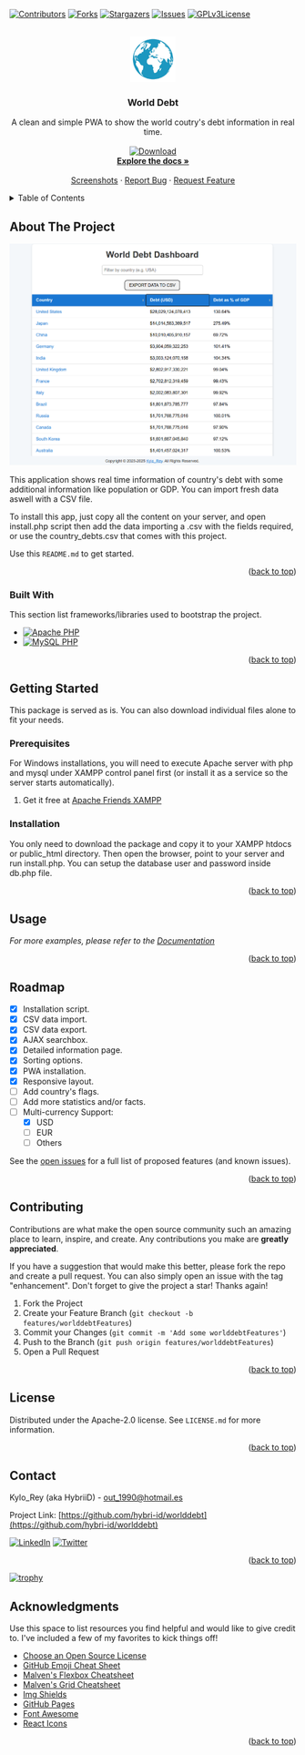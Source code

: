 <!-- PROJECT SHIELDS -->
<!--
*** I'm using markdown "reference style" links for readability.
*** Reference links are enclosed in brackets [ ] instead of parentheses ( ).
*** See the bottom of this document for the declaration of the reference variables
*** for contributors-url, forks-url, etc. This is an optional, concise syntax you may use.
*** https://www.markdownguide.org/basic-syntax/#reference-style-links
-->

[![Contributors][contributors-shield]][contributors-url]
[![Forks][forks-shield]][forks-url]
[![Stargazers][stars-shield]][stars-url]
[![Issues][issues-shield]][issues-url]
[![GPLv3License][license-shield]][license-url]

<!-- PROJECT LOGO -->
<br />
<div align="center">
  <a href="https://github.com/hybri-id/worlddebt">
    <img src="img/favicon.svg" alt="Logo" width="80" height="80">
  </a>

  <h3 align="center">World Debt</h3>

  <p align="center">
    A clean and simple PWA to show the world coutry's debt information in real time.
    <br />
    <a target="_blank" href="https://github.com/hybri-id/worlddebt/archive/refs/heads/main.zip">
    <br />
    <img src="https://img.shields.io/badge/DOWNLOAD-blue" alt="Download" width="190" height="60">
    </a>
    <br />
    <a href="https://github.com/hybri-id/"><strong>Explore the docs »</strong></a>
    <br />
    <br />
    <a href="https://github.com/hybri-id/worlddebt/tree/main/img">Screenshots</a>
    ·
    <a href="https://github.com/hybri-id/worlddebt/issues">Report Bug</a>
    ·
    <a href="https://github.com/hybri-id/worlddebt/issues">Request Feature</a>
  </p>
</div>



<!-- TABLE OF CONTENTS -->
<details>
  <summary>Table of Contents</summary>
  <ol>
    <li>
      <a href="#about-the-project">About The Project</a>
      <ul>
        <li><a href="#built-with">Built With</a></li>
      </ul>
    </li>
    <li>
      <a href="#getting-started">Getting Started</a>
      <ul>
        <li><a href="#prerequisites">Prerequisites</a></li>
        <li><a href="#installation">Installation</a></li>
      </ul>
    </li>
    <li><a href="#usage">Usage</a></li>
    <li><a href="#roadmap">Roadmap</a></li>
    <li><a href="#contributing">Contributing</a></li>
    <li><a href="#license">License</a></li>
    <li><a href="#contact">Contact</a></li>
    <li><a href="#acknowledgments">Acknowledgments</a></li>
  </ol>
</details>



<!-- ABOUT THE PROJECT -->
## About The Project

[![Product Name Screen Shot][product-screenshot]](https://github.com/hybri-id/worlddebt/tree/main/img/screenshot.png)

This application shows real time information of country's debt with some additional information like population or GDP.
You can import fresh data aswell with a CSV file.

To install this app, just copy all the content on your server, and open install.php script then add the data importing a .csv with the fields required, or use the country_debts.csv that comes with this project.

Use this `README.md` to get started.

<p align="right">(<a href="#readme-top">back to top</a>)</p>



### Built With

This section list frameworks/libraries used to bootstrap the project.

* [![Apache PHP][PHP-shield]][PHP-url]
* [![MySQL PHP][MySQL-shield]][MySQL-url]

<p align="right">(<a href="#readme-top">back to top</a>)</p>


<!-- GETTING STARTED -->
## Getting Started

This package is served as is. You can also download individual files alone to fit your needs.

### Prerequisites

For Windows installations, you will need to execute Apache server with php and mysql under XAMPP control panel first (or install it as a service so the server starts automatically).

1. Get it free at [Apache Friends XAMPP](https://www.apachefriends.org/es/index.html)

### Installation

You only need to download the package and copy it to your XAMPP htdocs or public_html directory. Then open the browser, point to your server and run install.php. You can setup the database user and password inside db.php file.

<p align="right">(<a href="#readme-top">back to top</a>)</p>



<!-- USAGE EXAMPLES -->
## Usage

_For more examples, please refer to the [Documentation]()_

<p align="right">(<a href="#readme-top">back to top</a>)</p>

<!-- ROADMAP -->
## Roadmap

- [x] Installation script.
- [x] CSV data import.
- [x] CSV data export.
- [x] AJAX searchbox.
- [x] Detailed information page.
- [x] Sorting options.
- [x] PWA installation.
- [x] Responsive layout.
- [ ] Add country's flags.
- [ ] Add more statistics and/or facts.
- [ ] Multi-currency Support:
    - [x] USD
    - [ ] EUR
    - [ ] Others

See the [open issues](https://github.com/hybri-id/worlddebt/issues) for a full list of proposed features (and known issues).

<p align="right">(<a href="#readme-top">back to top</a>)</p>



<!-- CONTRIBUTING -->
## Contributing

Contributions are what make the open source community such an amazing place to learn, inspire, and create. Any contributions you make are **greatly appreciated**.

If you have a suggestion that would make this better, please fork the repo and create a pull request. You can also simply open an issue with the tag "enhancement".
Don't forget to give the project a star! Thanks again!

1. Fork the Project
2. Create your Feature Branch (`git checkout -b features/worlddebtFeatures`)
3. Commit your Changes (`git commit -m 'Add some worlddebtFeatures'`)
4. Push to the Branch (`git push origin features/worlddebtFeatures`)
5. Open a Pull Request

<p align="right">(<a href="#readme-top">back to top</a>)</p>



<!-- LICENSE -->
## License

Distributed under the Apache-2.0 license. See `LICENSE.md` for more information.

<p align="right">(<a href="#readme-top">back to top</a>)</p>



<!-- CONTACT -->
## Contact

Kylo_Rey (aka HybriiD)  - out_1990@hotmail.es

Project Link: [https://github.com/hybri-id/worlddebt](https://github.com/hybri-id/worlddebt)

[![LinkedIn][linkedin-shield]][linkedin-url]  [![Twitter][Twitter-shield]][Twitter-url]

<p align="right">(<a href="#readme-top">back to top</a>)</p>

[![trophy](https://github-profile-trophy.vercel.app/?username=hybri-id&theme=darkhub&no-frame=true)](https://github.com/hybri-id)


<!-- ACKNOWLEDGMENTS -->
## Acknowledgments

Use this space to list resources you find helpful and would like to give credit to. I've included a few of my favorites to kick things off!

* [Choose an Open Source License](https://choosealicense.com)
* [GitHub Emoji Cheat Sheet](https://www.webpagefx.com/tools/emoji-cheat-sheet)
* [Malven's Flexbox Cheatsheet](https://flexbox.malven.co/)
* [Malven's Grid Cheatsheet](https://grid.malven.co/)
* [Img Shields](https://shields.io)
* [GitHub Pages](https://pages.github.com)
* [Font Awesome](https://fontawesome.com)
* [React Icons](https://react-icons.github.io/react-icons/search)

<p align="right">(<a href="#readme-top">back to top</a>)</p>



<!-- MARKDOWN LINKS & IMAGES -->
<!-- https://www.markdownguide.org/basic-syntax/#reference-style-links -->
[contributors-shield]: https://img.shields.io/github/contributors/hybri-id/worlddebt.svg?style=for-the-badge
[contributors-url]: https://github.com/hybri-id/worlddebt/graphs/contributors
[forks-shield]: https://img.shields.io/github/forks/hybri-id/worlddebt.svg?style=for-the-badge
[forks-url]: https://github.com/hybri-id/worlddebt/network/members
[stars-shield]: https://img.shields.io/github/stars/hybri-id/worlddebt.svg?style=for-the-badge
[stars-url]: https://github.com/hybri-id/worlddebt/stargazers
[issues-shield]: https://img.shields.io/github/issues/hybri-id/worlddebt.svg?style=for-the-badge
[issues-url]: https://github.com/hybri-id/worlddebt/issues
[license-shield]: https://img.shields.io/github/license/hybri-id/worlddebt.svg?style=for-the-badge
[license-url]: https://github.com/hybri-id/worlddebt/blob/master/LICENSE.md
[linkedin-shield]: https://img.shields.io/badge/-LinkedIn-black.svg?style=for-the-badge&logo=linkedin&colorB=555
[linkedin-url]: https://es.linkedin.com/in/xaviouteiral
[Twitter-shield]: https://img.shields.io/badge/-Twitter-black.svg?style=for-the-badge&logo=linkedin&colorB=3398FF
[Twitter-url]: https://twitter.com/
[product-screenshot]: img/screenshot.png
[PHP-shield]: https://img.shields.io/badge/PHP-777BB4?style=for-the-badge&logo=php&logoColor=white
[PHP-url]: https://www.php.net/
[MySQL-shield]: https://img.shields.io/badge/MySQL-4479A1?style=for-the-badge&logo=mysql&logoColor=white
[MySQL-url]: https://www.mysql.com/
[Colorlib-shield]: https://img.shields.io/badge/Colorlib-9779A1?style=for-the-badge&logo=template&logoColor=white
[Colorlib-url]: https://colorlib.com/wp/
[Bootstrap-shield]: https://img.shields.io/badge/Bootstrap-7952B3?style=for-the-badge&logo=bootstrap&logoColor=white
[Bootstrap-url]: https://getbootstrap.com/
[jQuery-shield]: https://img.shields.io/badge/jQuery-0769AD?style=for-the-badge&logo=jquery&logoColor=white
[jQuery-url]: https://jquery.com/
[Parsley-shield]: https://img.shields.io/badge/Parsley-FFFF00?style=for-the-badge
[Parsley-url]: http://parsleyjs.org
[Summernote-shield]: https://img.shields.io/badge/Summernote-33FF98?style=for-the-badge
[Summernote-url]: https://summernote.org
[Slimscroll-shield]: https://img.shields.io/badge/Slimscroll-FF9833?style=for-the-badge
[Slimscroll-url]: https://github.com/rochal/jQuery-slimScroll
[c3charts-shield]: https://img.shields.io/badge/c3charts-B2B2B2?style=for-the-badge
[c3charts-url]: http://c3js.org/
[Chartist-shield]: https://img.shields.io/badge/Chartist-66FFFF?style=for-the-badge
[Chartist-url]: https://raw.githubusercontent.com/gionkunz/chartist-js/
[Morris-shield]: https://img.shields.io/badge/Morris-FF66FF?style=for-the-badge
[Morris-url]: https://morrisjs.github.io/morris.js/
[Sparkline-shield]: https://img.shields.io/badge/Sparkline-B2FF66?style=for-the-badge
[Sparkline-url]: http://omnipotent.net/jquery.sparkline/
[Fontawesome-shield]: https://img.shields.io/badge/Fontawesome-3398FF?style=for-the-badge
[Fontawesome-url]: https://fontawesome.com/
[Material_icons-shield]: https://img.shields.io/badge/Material_icons-FF6666?style=for-the-badge
[Material_icons-url]: https://fonts.google.com/icons
[Themify_icons-shield]: https://img.shields.io/badge/Themify_icons-FFFF66?style=for-the-badge
[Themify_icons-url]: https://themify.me/themify-icons
[RealFaviconGenerator-shield]: https://img.shields.io/badge/RealFaviconGenerator-8A2BE2?style=for-the-badge
[RealFaviconGenerator-url]: https://realfavicongenerator.net/
[jqvmap-shield]: https://img.shields.io/badge/jqvmap-3398FF?style=for-the-badge
[jqvmap-url]: https://www.npmjs.com/package/jqvmap

